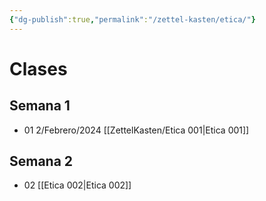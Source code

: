 ```yaml
---
{"dg-publish":true,"permalink":"/zettel-kasten/etica/"}
---
```


# Clases 

## Semana 1
- 01 2/Febrero/2024 [[ZettelKasten/Etica 001\|Etica 001]]

## Semana 2
- 02 [[Etica 002\|Etica 002]]